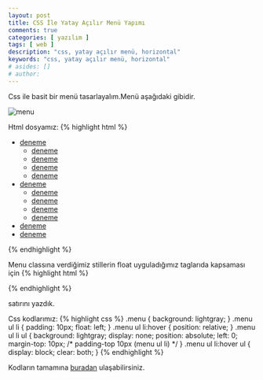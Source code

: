 ```yaml
---
layout: post
title: CSS İle Yatay Açılır Menü Yapımı
comments: true
categories: [ yazılım ]
tags: [ web ]
description: "css, yatay açılır menü, horizontal"
keywords: "css, yatay açılır menü, horizontal"
# asides: []
# author:
---
```


Css ile basit bir menü tasarlayalım.Menü aşağıdaki gibidir.

<!-- more -->

<img src="http://i.imgur.com/Xu6AL.png" alt="menu" />

Html dosyamız:
{% highlight html %}
<html xmlns="http://www.w3.org/1999/xhtml">
<head>
    <title></title>
    <link href="Style.css" rel="stylesheet" type="text/css" />
    <link href="reset.css" rel="stylesheet" type="text/css" />
</head>
<body>
    <div class="menu">
        <ul>
            <li><a href="">deneme</a>
                <ul>
                    <li><a href="">deneme</a></li>
                    <li><a href="">deneme</a></li>
                    <li><a href="">deneme</a></li>
                    <li><a href="">deneme</a></li>
                </ul>
            </li>
            <li><a href="">deneme</a>
                 <ul>
                    <li><a href="">deneme</a></li>
                    <li><a href="">deneme</a></li>
                    <li><a href="">deneme</a></li>
                    <li><a href="">deneme</a></li>
                </ul>
            </li>
            <li><a href="">deneme</a></li>
            <li><a href="">deneme</a></li>
        </ul>
        <div style="clear: both"></div>
    </div>
</body>
</html>
{% endhighlight %}

Menu classına verdiğimiz stillerin float uyguladığımız taglarıda kapsaması için
{% highlight html %}
<div style="clear: both"></div>
{% endhighlight %}

satırını  yazdık.

Css kodlarımız:
{% highlight css %}
.menu
{
    background: lightgray;
}
.menu ul li
{
    padding: 10px;
    float: left;
}
.menu ul li:hover
{
    position: relative;
}
.menu ul li ul
{
    background: lightgray;
    display: none;
    position: absolute;
    left: 0;
    margin-top: 10px; /* padding-top 10px (menu ul li) */
}
.menu ul li:hover ul
{
    display: block;
    clear: both;
}
{% endhighlight %}

Kodların tamamına <a title="buradan" href="https://github.com/askn/web/tree/master/menu" target="_blank">buradan</a> ulaşabilirsiniz.
